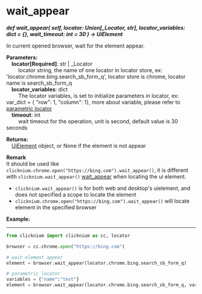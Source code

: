 # wait_appear
***def wait_appear(
        self,
        locator: Union[_Locator, str],
        locator_variables: dict = {},
        wait_timeout: int = 30
    ) -> UiElement***  

In current opened browser, wait for the element appear.

**Parameters:**  
    &emsp;**locator[Required]**: str | _Locator   
        &emsp;&emsp; locator string, the name of one locator in locator store, ex: 'locator.chrome.bing.search_sb_form_q', locator store is chrome, locator name is search_sb_form_q  
    &emsp;**locator_variables**: dict  
        &emsp;&emsp; The locator variables, is set to initialize parameters in locator, ex: var_dict = { "row": 1,  "column": 1}, more about variable, please refer to [parametric locator](/doc/api/python/parametric_locator.md)  
    &emsp;**timeout**: int  
        &emsp;&emsp; wait timeout for the operation, unit is second, default value is 30 seconds 

**Returns:**  
    &emsp;[UiElement](./doc/api/python/uielement/uielement.md) object, or None if the element is not appear

**Remark**  
It should be used like `clicknium.chrome.open("https://bing.com").wait_appear()`, it is different with `clicknium.wait_appear()` [wait_appear](./doc/api/python/wait_appear.md) when locating the ui element.
- `clicknium.wait_appear()` is for both web and desktop's uielement, and does not specified a scope to locate the element
- `clicknium.chrome.open("https://bing.com").wait_appear()` will locate element in the specified browser

**Example:**
***
```python
from clicknium import clicknium as cc, locator

browser = cc.chrome.open("https://bing.com")

# wait element appear
element = browser.wait_appear(locator.chrome.bing.search_sb_form_q)

# parametric locator
variables = {"name":"test"}
element = browser.wait_appear(locator.chrome.bing.search_sb_form_q, variables)

```